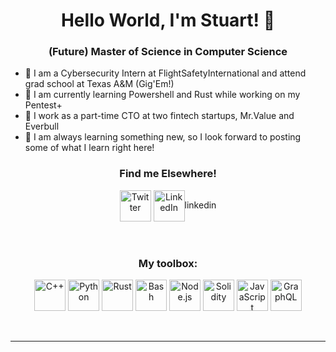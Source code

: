 <h1 align="center">Hello World, I'm Stuart! 👋</h1>
<h3 align="center">(Future) Master of Science in Computer Science</h3>
<div>

- 🤝 I am a Cybersecurity Intern at FlightSafetyInternational and attend grad school at Texas A&M (Gig'Em!)
- 🌱 I am currently learning Powershell and Rust while working on my Pentest+
- 🔭 I work as a part-time CTO at two fintech startups, Mr.Value and Everbull
- 📝 I am always learning something new, so I look forward to posting some of what I learn right here!
</div>

<h3 align="center">Find me Elsewhere!</h3>
<div align="center">
<img align="center" alt="Twitter" width="50px" src="https://img.icons8.com/ios/100/000000/twitter--v2.png"/>
<img align="center" alt="LinkedIn" width="50px" src="https://img.icons8.com/material-outlined/24/000000/linkedin--v2.png" />linkedin
</div>
<br /><br />

<h3 align="center">My toolbox:</h3>
<!--
Order by most proficient!
-->
<!--C/C++, Python, Rust, Bash, Node, Solidity, GraphQL -->
<div align="center">
<img align="center" alt="C++" width="50px" src="https://img.icons8.com/ios/50/000000/c-plus-plus-logo.png" />
<img align="center" alt="Python" width="50px" src="https://img.icons8.com/ios/50/000000/python--v1.png" />
<img align="center" alt="Rust" width="50px" src="https://img.icons8.com/external-tal-revivo-color-tal-revivo/24/000000/external-rust-is-a-multi-paradigm-system-programming-language-logo-color-tal-revivo.png"/>
<img align="center" alt="Bash" width="50px"src="https://img.icons8.com/ios-filled/50/000000/console.png"/>
<img align="center" alt="Node.js" width="50px" src="https://img.icons8.com/windows/32/000000/node-js.png"/>
<img align="center" alt="Solidity" width="50px" src="https://img.icons8.com/ios-filled/50/000000/solidity.png"/>
<img align="center" alt="JavaScript" width="50px" src="https://img.icons8.com/ios/50/000000/javascript--v1.png" />
<img align="center" alt="GraphQL" width="50px" src="https://img.icons8.com/external-tal-revivo-bold-tal-revivo/24/000000/external-graphql-an-open-source-data-query-and-manipulation-language-for-api-logo-bold-tal-revivo.png"/>
</div>
<br /><br />

---

<!--[website]:-->
[twitter]: https://twitter.com/thes_s_nelson
[linkedin]: https://www.linkedin.com/in/stuart-nelson/

